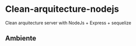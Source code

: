 # Clean-arquitecture-nodejs

Clean arquitecture server with NodeJs + Express + sequelize

## Ambiente



